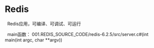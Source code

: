 # Redis
&nbsp;&nbsp;Redis应用，可编译、可调试、可运行

&nbsp;&nbsp;main函数： 001.REDIS_SOURCE_CODE/redis-6.2.5/src/server.c#(int main(int argc, char **argv))
